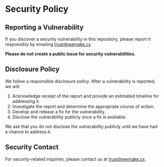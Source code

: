 # Security Policy

## Reporting a Vulnerability

If you discover a security vulnerability in this repository, please report it responsibly by emailing <trust@wemake.cx>.

**Please do not create a public issue for security vulnerabilities.**

## Disclosure Policy

We follow a responsible disclosure policy. After a vulnerability is reported, we will:

1. Acknowledge receipt of the report and provide an estimated timeline for addressing it.
2. Investigate the report and determine the appropriate course of action.
3. Develop and release a fix for the vulnerability.
4. Disclose the vulnerability publicly once a fix is available.

We ask that you do not disclose the vulnerability publicly until we have had a chance to address it.

## Security Contact

For security-related inquiries, please contact us at <trust@wemake.cx>.

